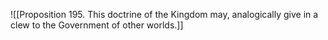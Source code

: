 ![[Proposition 195. This doctrine of the Kingdom may, analogically give in a clew to the Government of other worlds.]]